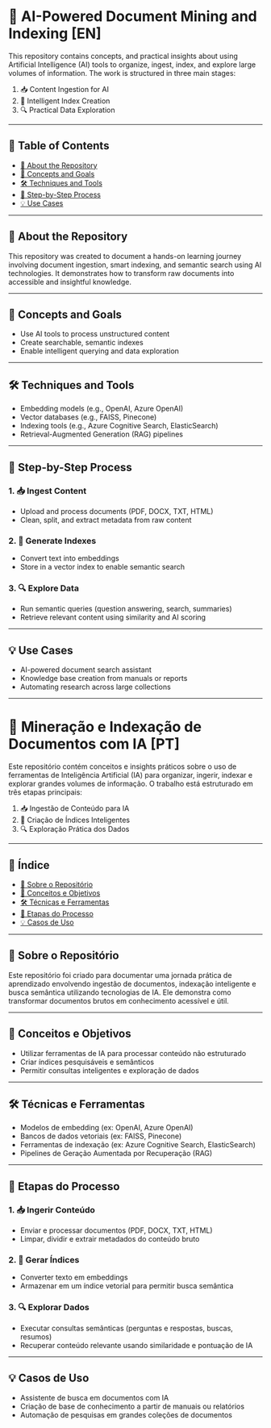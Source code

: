 # 📂 AI-Powered Document Mining and Indexing [EN]

This repository contains concepts, and practical insights about using Artificial Intelligence (AI) tools to organize, ingest, index, and explore large volumes of information. The work is structured in three main stages:

1. 📥 Content Ingestion for AI  
2. 🧠 Intelligent Index Creation  
3. 🔍 Practical Data Exploration  

---

## 🧭 Table of Contents

- [📌 About the Repository](#-about-the-repository)
- [🧠 Concepts and Goals](#-concepts-and-goals)
- [🛠️ Techniques and Tools](#️-techniques-and-tools)
- [🔎 Step-by-Step Process](#-step-by-step-process)
- [💡 Use Cases](#-use-cases)

---

## 📌 About the Repository

This repository was created to document a hands-on learning journey involving document ingestion, smart indexing, and semantic search using AI technologies. It demonstrates how to transform raw documents into accessible and insightful knowledge.

---

## 🧠 Concepts and Goals

- Use AI tools to process unstructured content  
- Create searchable, semantic indexes  
- Enable intelligent querying and data exploration  

---

## 🛠️ Techniques and Tools

- Embedding models (e.g., OpenAI, Azure OpenAI)  
- Vector databases (e.g., FAISS, Pinecone)  
- Indexing tools (e.g., Azure Cognitive Search, ElasticSearch)  
- Retrieval-Augmented Generation (RAG) pipelines  

---

## 🔎 Step-by-Step Process

### 1. 📥 Ingest Content

- Upload and process documents (PDF, DOCX, TXT, HTML)  
- Clean, split, and extract metadata from raw content  

### 2. 🧠 Generate Indexes

- Convert text into embeddings  
- Store in a vector index to enable semantic search  

### 3. 🔍 Explore Data

- Run semantic queries (question answering, search, summaries)  
- Retrieve relevant content using similarity and AI scoring  

---

## 💡 Use Cases

- AI-powered document search assistant  
- Knowledge base creation from manuals or reports  
- Automating research across large collections  

---
# 📂 Mineração e Indexação de Documentos com IA [PT]

Este repositório contém conceitos e insights práticos sobre o uso de ferramentas de Inteligência Artificial (IA) para organizar, ingerir, indexar e explorar grandes volumes de informação. O trabalho está estruturado em três etapas principais:

1. 📥 Ingestão de Conteúdo para IA  
2. 🧠 Criação de Índices Inteligentes  
3. 🔍 Exploração Prática dos Dados  

---

## 🧭 Índice

- [📌 Sobre o Repositório](#-sobre-o-repositório)
- [🧠 Conceitos e Objetivos](#-conceitos-e-objetivos)
- [🛠️ Técnicas e Ferramentas](#️-técnicas-e-ferramentas)
- [🔎 Etapas do Processo](#-etapas-do-processo)
- [💡 Casos de Uso](#-casos-de-uso)

---

## 📌 Sobre o Repositório

Este repositório foi criado para documentar uma jornada prática de aprendizado envolvendo ingestão de documentos, indexação inteligente e busca semântica utilizando tecnologias de IA. Ele demonstra como transformar documentos brutos em conhecimento acessível e útil.

---

## 🧠 Conceitos e Objetivos

- Utilizar ferramentas de IA para processar conteúdo não estruturado  
- Criar índices pesquisáveis e semânticos  
- Permitir consultas inteligentes e exploração de dados  

---

## 🛠️ Técnicas e Ferramentas

- Modelos de embedding (ex: OpenAI, Azure OpenAI)  
- Bancos de dados vetoriais (ex: FAISS, Pinecone)  
- Ferramentas de indexação (ex: Azure Cognitive Search, ElasticSearch)  
- Pipelines de Geração Aumentada por Recuperação (RAG)  

---

## 🔎 Etapas do Processo

### 1. 📥 Ingerir Conteúdo

- Enviar e processar documentos (PDF, DOCX, TXT, HTML)  
- Limpar, dividir e extrair metadados do conteúdo bruto  

### 2. 🧠 Gerar Índices

- Converter texto em embeddings  
- Armazenar em um índice vetorial para permitir busca semântica  

### 3. 🔍 Explorar Dados

- Executar consultas semânticas (perguntas e respostas, buscas, resumos)  
- Recuperar conteúdo relevante usando similaridade e pontuação de IA  

---

## 💡 Casos de Uso

- Assistente de busca em documentos com IA  
- Criação de base de conhecimento a partir de manuais ou relatórios  
- Automação de pesquisas em grandes coleções de documentos  
